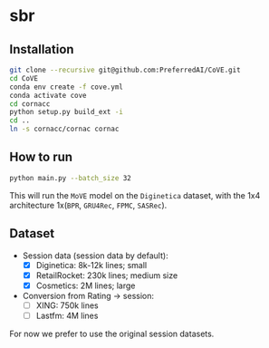 # sbr

## Installation
```zsh
git clone --recursive git@github.com:PreferredAI/CoVE.git
cd CoVE
conda env create -f cove.yml
conda activate cove
cd cornacc
python setup.py build_ext -i
cd ..
ln -s cornacc/cornac cornac
```

## How to run
```zsh
python main.py --batch_size 32
```
This will run the `MoVE` model on the `Diginetica` dataset, with the 1x4 architecture 1x(`BPR`, `GRU4Rec`, `FPMC`, `SASRec`).

## Dataset
  * Session data (session data by default):
    * [x] Diginetica: 8k-12k lines; small
    * [x] RetailRocket: 230k lines; medium size
    * [x] Cosmetics: 2M lines; large
  * Conversion from Rating $\to$ session:
    * [ ] XING: 750k lines
    * [ ] Lastfm: 4M lines

For now we prefer to use the original session datasets.
